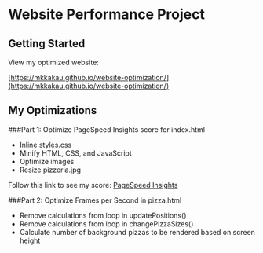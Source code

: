 Website Performance Project
===========================

Getting Started
---------------

View my optimized website:

[https://mkkakau.github.io/website-optimization/](https://mkkakau.github.io/website-optimization/)

My Optimizations
----------------

###Part 1: Optimize PageSpeed Insights score for index.html

* Inline styles.css
* Minify HTML, CSS, and JavaScript
* Optimize images
* Resize pizzeria.jpg

Follow this link to see my score: [PageSpeed Insights](https://developers.google.com/speed/pagespeed/insights/?url=https%3A%2F%2Fmkkakau.github.io%2Fwebsite-optimization)

###Part 2: Optimize Frames per Second in pizza.html

* Remove calculations from loop in updatePositions()
* Remove calculations from loop in changePizzaSizes()
* Calculate number of background pizzas to be rendered based on screen height
